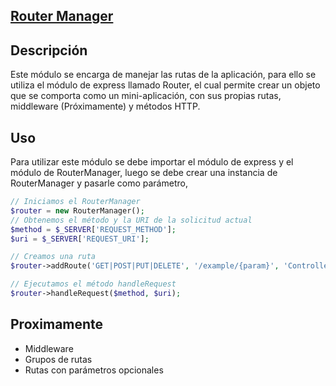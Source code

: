 ## **[Router Manager](./RouterManager.php)**  

## Descripción
Este módulo se encarga de manejar las rutas de la aplicación, 
para ello se utiliza el módulo de express llamado Router, 
el cual permite crear un objeto que se comporta como un mini-aplicación, 
con sus propias rutas, middleware (Próximamente) y métodos HTTP.

## Uso
Para utilizar este módulo se debe importar el módulo de express y el módulo de RouterManager,
luego se debe crear una instancia de RouterManager y pasarle como parámetro,

```php
// Iniciamos el RouterManager
$router = new RouterManager();
// Obtenemos el método y la URI de la solicitud actual
$method = $_SERVER['REQUEST_METHOD'];
$uri = $_SERVER['REQUEST_URI'];

// Creamos una ruta
$router->addRoute('GET|POST|PUT|DELETE', '/example/{param}', 'Controller@method');

// Ejecutamos el método handleRequest
$router->handleRequest($method, $uri);
```
## Proximamente
- Middleware
- Grupos de rutas
- Rutas con parámetros opcionales
